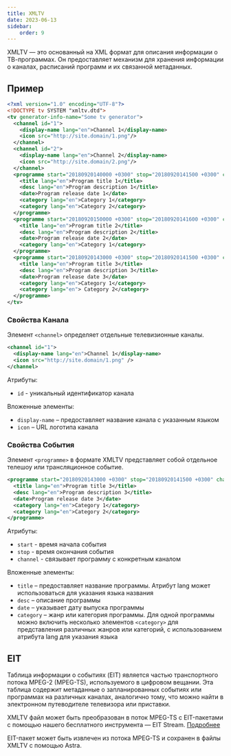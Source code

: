 ```yaml
---
title: XMLTV
date: 2023-06-13
sidebar:
    order: 9
---
```


XMLTV — это основанный на XML формат для описания информации о ТВ-программах. Он предоставляет механизм для хранения информации о каналах, расписаний программ и их связанной метаданных.

## Пример

```xml
<?xml version="1.0" encoding="UTF-8"?>
<!DOCTYPE tv SYSTEM "xmltv.dtd">
<tv generator-info-name="Some tv generator">
  <channel id="1">
    <display-name lang="en">Channel 1</display-name>
    <icon src="http://site.domain/1.png"/>
  </channel>
  <channel id="2">
    <display-name lang="en">Channel 2</display-name>
    <icon src="http://site.domain/2.png"/>
  </channel>
  <programme start="20180920140000 +0300" stop="20180920141500 +0300" channel="1">
    <title lang="en">Program title 1</title>
    <desc lang="en">Program description 1</title>
    <date>Program release date 1</date>
    <category lang="en">Category 1</category>
    <category lang="en">Category 2</category>
  </programme>
  <programme start="20180920150000 +0300" stop="20180920141600 +0300" channel="1">
    <title lang="en">Program title 2</title>
    <desc lang="en">Program description 2</title>
    <date>Program release date 2</date>
    <category lang="en">Category 1</category>
  </programme>
  <programme start="20180920143000 +0300" stop="20180920141500 +0300" channel="2">
    <title lang="en">Program title 3</title>
    <desc lang="en">Program description 3</title>
    <date>Program release date 3</date>
    <category lang="en">Category 1</category>
    <category lang="en"> Category 2</category>
  </programme>
</tv>
```

### Свойства Канала

Элемент `<channel>` определяет отдельные телевизионные каналы.

```xml
<channel id="1">
  <display-name lang="en">Channel 1</display-name>
  <icon src="http://site.domain/1.png" />
</channel>
```

Атрибуты:

- `id` - уникальный идентификатор канала

Вложенные элементы:

- `display-name` – предоставляет название канала с указанным языком
- `icon` – URL логотипа канала

### Свойства События

Элемент `<programme>` в формате XMLTV представляет собой отдельное телешоу или трансляционное событие.

```xml
<programme start="20180920143000 +0300" stop="20180920141500 +0300" channel="2">
  <title lang="en">Program title 3</title>
  <desc lang="en">Program description 3</title>
  <date>Program release date 3</date>
  <category lang="en">Category 1</category>
  <category lang="en">Category 2</category>
</programme>
```

Атрибуты:

- `start` - время начала события
- `stop` - время окончания события
- `channel` - связывает программу с конкретным каналом

Вложенные элементы:

- `title` – предоставляет название программы. Атрибут lang может использоваться для указания языка названия
- `desc` – описание программы
- `date` – указывает дату выпуска программы
- `category` – жанр или категория программы. Для одной программы можно включить несколько элементов `<category>` для представления различных жанров или категорий, с использованием атрибута lang для указания языка

## EIT

Таблица информации о событиях (EIT) является частью транспортного потока MPEG-2 (MPEG-TS), используемого в цифровом вещании. Эта таблица содержит метаданные о запланированных событиях или программах на различных каналах, аналогично тому, что можно найти в электронном путеводителе телевизора или приставки.

XMLTV файл может быть преобразован в поток MPEG-TS с EIT-пакетами с помощью нашего бесплатного инструмента — EIT Stream. [Подробнее](/en/articles/tools-and-utilities/eit-stream/)

EIT-пакет может быть извлечен из потока MPEG-TS и сохранен в файлы XMLTV с помощью Astra.